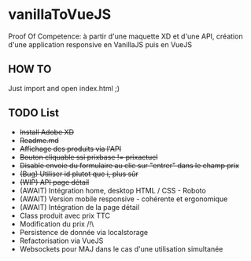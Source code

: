 # vanillaToVueJS

Proof Of Competence: à partir d'une maquette XD et d'une API, création d'une application responsive en VanillaJS puis en VueJS

## HOW TO

Just import and open index.html ;)

## TODO List

* ~~Install Adobe XD~~
* ~~Readme.md~~
* ~~Affichage des produits via l'API~~
* ~~Bouton cliquable ssi prixbase != prixactuel~~
* ~~Disable envoie du formulaire au clic sur "entrer" dans le champ prix~~
* ~~(Bug) Utiliser id plutot que i, plus sûr~~
* ~~(WIP) API page détail~~
* (AWAIT) Intégration home, desktop HTML / CSS - Roboto
* (AWAIT) Version mobile responsive - cohérente et ergonomique 
* (AWAIT) Intégration de la page détail
* Class produit avec prix TTC
* Modification du prix /!\
* Persistence de donnée via localstorage
* Refactorisation via VueJS
* Websockets pour MAJ dans le cas d'une utilisation simultanée